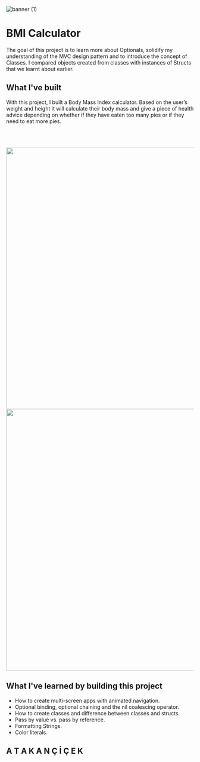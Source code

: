 
![banner (1)](https://user-images.githubusercontent.com/55702254/192873193-1dd64662-4339-4d09-96b6-04343845bd1f.png)


#  BMI Calculator

The goal of this project is to learn more about Optionals, solidify my understanding of the MVC design pattern and to introduce the concept of Classes. I compared objects created from classes with instances of Structs that we learnt about earlier. 

## What I've built

With this project, I built a Body Mass Index calculator. Based on the user’s weight and height it will calculate their body mass and give a piece of health advice depending on whether if they have eaten too many pies or if they need to eat more pies. 

<br>
<br>

<img src="https://user-images.githubusercontent.com/55702254/192873987-5228d634-e986-41ea-a49b-c69bb59bda7d.PNG" height="700" /> <img src="https://user-images.githubusercontent.com/55702254/192873999-dffeacb5-7140-4687-8bff-557b44808f57.PNG" height="700" /> 



## What I've learned by building this project

* How to create multi-screen apps with animated navigation.
* Optional binding, optional chaining and the nil coalescing operator.
* How to create classes and difference between classes and structs. 
* Pass by value vs. pass by reference. 
* Formatting Strings. 
* Color literals.


## A T A K A N  Ç İ Ç E K

